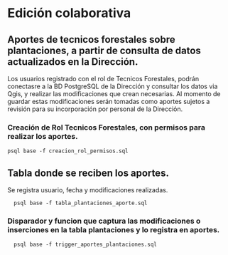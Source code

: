 # Edición colaborativa
## Aportes de tecnicos forestales sobre plantaciones, a partir de consulta de datos actualizados en la Dirección.
Los usuarios registrado con el rol de Tecnicos Forestales, podrán conectasre a la BD PostgreSQL de la Dirección y consultar los datos via Qgis, y realizar las modificaciones que crean necesarias. Al momento de guardar estas modificaciones serán tomadas como aportes sujetos a revisión para su incorporación por personal de la Dirección.

### Creación de Rol Tecnicos Forestales, con permisos para realizar los aportes.
``` 
psql base -f creacion_rol_permisos.sql
```

## Tabla donde se reciben los aportes.
 Se registra usuario, fecha y modificaciones realizadas.
```
  psql base -f tabla_plantaciones_aporte.sql
```

### Disparador y funcion que captura las modificaciones o inserciones en la tabla plantaciones y lo registra en aportes.
```
  psql base -f trigger_aportes_plantaciones.sql
```
